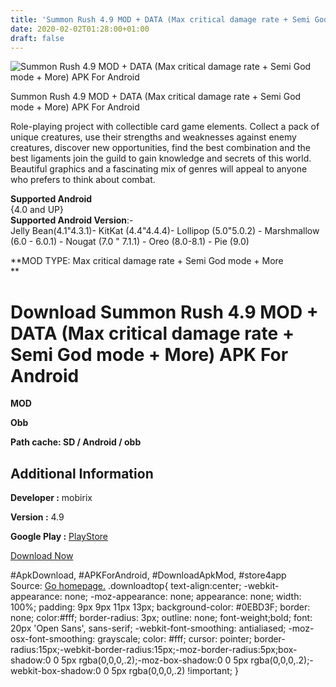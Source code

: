 ```yaml
---
title: 'Summon Rush 4.9 MOD + DATA (Max critical damage rate + Semi God mode + More) APK For Android'
date: 2020-02-02T01:28:00+01:00
draft: false
---
```


![Summon Rush 4.9 MOD + DATA (Max critical damage rate + Semi God mode + More) APK For Android](https://i1.wp.com/apkhome.net/wp-content/uploads/2020/02/Summon-Rush-4.9-MOD-DATA-Max-critical-damage-rate-Semi-God-mode-More.png "Summon Rush 4.9 MOD + DATA (Max critical damage rate + Semi God mode + More) APK For Android")

  

Summon Rush 4.9 MOD + DATA (Max critical damage rate + Semi God mode + More) APK For Android

Role-playing project with collectible card game elements. Collect a pack of unique creatures, use their strengths and weaknesses against enemy creatures, discover new opportunities, find the best combination and the best ligaments join the guild to gain knowledge and secrets of this world. Beautiful graphics and a fascinating mix of genres will appeal to anyone who prefers to think about combat.

**Supported Android**  
{4.0 and UP}  
**Supported Android Version**:-  
Jelly Bean(4.1"4.3.1)- KitKat (4.4"4.4.4)- Lollipop (5.0"5.0.2) - Marshmallow (6.0 - 6.0.1) - Nougat (7.0 " 7.1.1) - Oreo (8.0-8.1) - Pie (9.0)

**MOD TYPE: Max critical damage rate + Semi God mode + More  
**

Download Summon Rush 4.9 MOD + DATA (Max critical damage rate + Semi God mode + More) APK For Android
=====================================================================================================

**MOD**

**Obb**

**Path cache: SD / Android / obb**

Additional Information
----------------------

**Developer :** mobirix

**Version :** 4.9

**Google Play :** [PlayStore](https://play.google.com/store/apps/details?id=com.mobirix.rush)

  

[Download Now](https://store4app.co/post/summon-rush-4-9-mod-data-max-critical-damage-rate-semi-god-mode-more-apk-for-android_1580587079)

  
#ApkDownload, #APKForAndroid, #DownloadApkMod, #store4app  
Source: [Go homepage.](https://store4app.co/post/summon-rush-4-9-mod-data-max-critical-damage-rate-semi-god-mode-more-apk-for-android_1580587079) .downloadtop{ text-align:center; -webkit-appearance: none; -moz-appearance: none; appearance: none; width: 100%; padding: 9px 9px 11px 13px; background-color: #0EBD3F; border: none; color:#fff; border-radius: 3px; outline: none; font-weight;bold; font: 20px 'Open Sans', sans-serif; -webkit-font-smoothing: antialiased; -moz-osx-font-smoothing: grayscale; color: #fff; cursor: pointer; border-radius:15px;-webkit-border-radius:15px;-moz-border-radius:5px;box-shadow:0 0 5px rgba(0,0,0,.2);-moz-box-shadow:0 0 5px rgba(0,0,0,.2);-webkit-box-shadow:0 0 5px rgba(0,0,0,.2) !important; }
